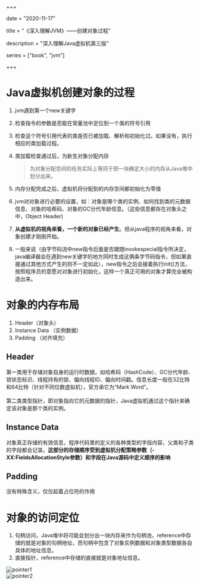 +++

date = "2020-11-17"

title = "《深入理解JVM》——创建对象过程"

description = "深入理解Java虚拟机第三版"

series = ["book", "jvm"]

+++

Java虚拟机创建对象的过程
= 

1. jvm遇到第一个new关键字

2. 检查指令的参数是否能在常量池中定位到一个类的符号引用

3. 检查这个符号引用代表的类是否已被加载、解析和初始化过。如果没有，执行相应的类加载过程。

4. 类加载检查通过后，为新生对象分配内存

   > 为对象分配空间的任务实际上等同于把一块确定大小的内存从Java堆中划分出来。

5. 内存分配完成之后，虚拟机将分配到的内存空间都初始化为零值

6. jvm对对象进行必要的设置，如：对象是哪个类的实例、如何找到类的元数据信息、对象的哈希码、对象的GC分代年龄信息。（这些信息都存在对象头之中，Object Header)

7. **从虚拟机的视角来看，一个新的对象已经产生**。但从java程序的视角来看，对象创建才刚刚开始。

8. 一般来说（由字节码流中new指令后面是否跟随invokespecial指令所决定，java编译器会在遇到new关键字的地方同时生成这俩条字节码指令，但如果直接通过其他方式产生的则不一定如此），new指令之后会接着执行init()方法，按照程序员的意愿对对象进行初始化，这样一个真正可用的对象才算完全被构造出来。


对象的内存布局
=
1. Header（对象头）
2. Instance Data （实例数据）
3. Padding （对齐填充）

Header
- 
第一类用于存储对象自身的运行时数据，如哈希码（HashCode）、GC分代年龄、锁状态标识、线程持有的锁、偏向线程ID、偏向时间戳。信息长度一般在32比特和64比特（针对不同位数虚拟机），官方承它为“Mark Word”。<br><br>第二类类型指针，即对象指向它的元数据的指针，Java虚拟机通过这个指针来确定该对象是那个类的实例。

Instance Data
-
对象真正存储的有效信息，程序代码里的定义的各种类型的字段内容，父类和子类的字段都会记录。**这部分的存储顺序受到虚拟机分配策略参数（-XX:FieldsAllocationStyle参数）和字段在Java源码中定义顺序的影响**

Padding
-
没有特殊含义，仅仅起着占位符的作用

对象的访问定位
=
1. 句柄访问，Java堆中将可能会划分出一块内存来作为句柄池，reference中存储的就是对象的句柄地址，而句柄中包含了对象实例数据和对象类型数据各自具体的地址信息。
2. 直接指针，reference中存储的直接就是对象地址信息。

![pointer1](http://106.53.240.171/images/jvm/pointer1.png)<br>
![pointer2](http://106.53.240.171/images/jvm/pointer2.png)

